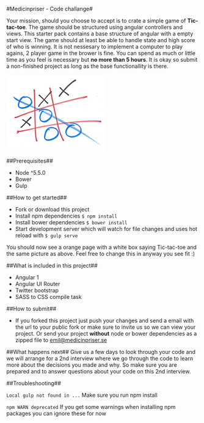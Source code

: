 #Medicinpriser - Code challange#

Your mission, should you choose to accept is to crate a simple game of **Tic-tac-toe**. The game should be 
structured using angular controllers and views. This starter pack contains a base structure of angular with a empty
start view. The game should at least be able to handle state and high score of who is winning. It is not nessesary to 
implement a computer to play agains, 2 player game in the brower is fine. You can spend as much or little time as you feel is 
necessary but **no more than 5 hours**. It is okay so submit a non-finished project as long as the base functionallity is 
there.

![Tic-Tac-Toe](source/images/TicTacToe.png)


##Prerequisites##
* Node ^5.5.0
* Bower
* Gulp

##How to get started##
* Fork or download this project
* Install npm dependencies ```$ npm install```
* Install bower dependencies ```$ bower install```
* Start development server which will watch for file changes and uses hot reload with ```$ gulp serve```

You should now see a orange page with a white box saying Tic-tac-toe and the same picture as above. Feel free to change 
this in anyway you see fit :)

##What is included in this project##
* Angular 1
* Angular UI Router
* Twitter bootstrap
* SASS to CSS compile task

##How to submit##
* If you forked this project just push your changes and send a email with the url to your public fork or make sure to 
invite us so we can view your project. Or send your project **without** node or bower dependencies as a zipped file to emil@medicinpriser.se

##What happens next##
Give us a few days to look through your code and we will arrange for a 2nd interview where we go through the code to learn 
more about the decisions you made and why. So make sure you are prepared and to answer questions about your code on this 2nd interview.

##Troubleshooting##

`Local gulp not found in ...`
Make sure you run npm install

`npm WARN deprecated`
If you get some warnings when installing npm packages you can ignore these for now